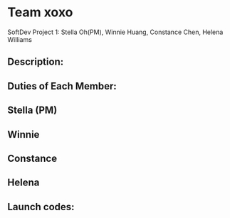 # Team xoxo
SoftDev Project 1: Stella Oh(PM), Winnie Huang, Constance Chen, Helena Williams

## Description:


## Duties of Each Member:
Stella (PM) 
  - 

Winnie 
  - 

Constance  
  - 

Helena  
  - 

## Launch codes:
